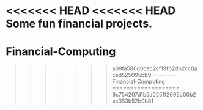 <<<<<<< HEAD
<<<<<<< HEAD
Some fun financial projects.
=======
Financial-Computing
===================
>>>>>>> a09fa580d0cec2cf19fb2db2cc0aced525095bb9
=======
Financial-Computing
===================
>>>>>>> 6c754207d1b5a0251f2695b00b2ac383b52b0b81

